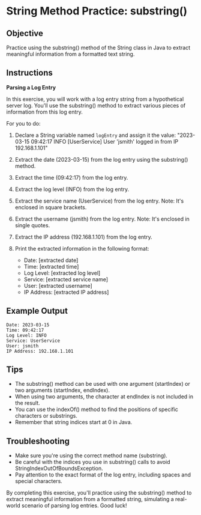 # String Method Practice: substring()

## Objective
Practice using the substring() method of the String class in Java to extract meaningful information from a formatted text string.

## Instructions

**Parsing a Log Entry**

In this exercise, you will work with a log entry string from a hypothetical server log. You'll use the substring() method to extract various pieces of information from this log entry.

For you to do:

1. Declare a String variable named `logEntry` and assign it the value:
   "2023-03-15 09:42:17 INFO [UserService] User 'jsmith' logged in from IP 192.168.1.101"

2. Extract the date (2023-03-15) from the log entry using the substring() method.

3. Extract the time (09:42:17) from the log entry.

4. Extract the log level (INFO) from the log entry.

5. Extract the service name (UserService) from the log entry. Note: It's enclosed in square brackets.

6. Extract the username (jsmith) from the log entry. Note: It's enclosed in single quotes.

7. Extract the IP address (192.168.1.101) from the log entry.

8. Print the extracted information in the following format:
    - Date: [extracted date]
    - Time: [extracted time]
    - Log Level: [extracted log level]
    - Service: [extracted service name]
    - User: [extracted username]
    - IP Address: [extracted IP address]

## Example Output
```
Date: 2023-03-15
Time: 09:42:17
Log Level: INFO
Service: UserService
User: jsmith
IP Address: 192.168.1.101

```

## Tips

- The substring() method can be used with one argument (startIndex) or two arguments (startIndex, endIndex).
- When using two arguments, the character at endIndex is not included in the result.
- You can use the indexOf() method to find the positions of specific characters or substrings.
- Remember that string indices start at 0 in Java.

## Troubleshooting

- Make sure you're using the correct method name (substring).
- Be careful with the indices you use in substring() calls to avoid StringIndexOutOfBoundsException.
- Pay attention to the exact format of the log entry, including spaces and special characters.

By completing this exercise, you'll practice using the substring() method to extract meaningful information from a formatted string, simulating a real-world scenario of parsing log entries. Good luck!
